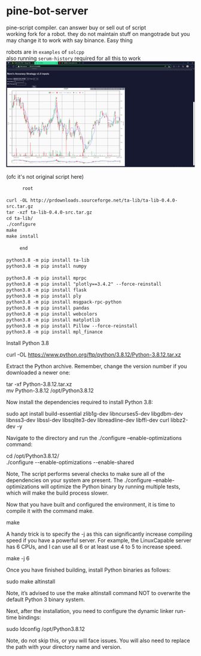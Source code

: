 # pine-bot-server
pine-script compiler. can answer buy or sell out of script  
working fork for a robot. they do not maintain stuff on mangotrade but you may change it to work with say binance. Easy thing
  
  
robots are in `examples` of `solcpp`  
also running `serum-history` required for all this to work
![Screen1](/Untitled.png)  
  
(ofc it's not original script here)
  
```
      root

curl -OL http://prdownloads.sourceforge.net/ta-lib/ta-lib-0.4.0-src.tar.gz
tar -xzf ta-lib-0.4.0-src.tar.gz
cd ta-lib/
./configure
make
make install

     end

python3.8 -m pip install ta-lib
python3.8 -m pip install numpy

python3.8 -m pip install mprpc
python3.8 -m pip install "plotly==3.4.2" --force-reinstall
python3.8 -m pip install flask
python3.8 -m pip install ply
python3.8 -m pip install msgpack-rpc-python
python3.8 -m pip install pandas
python3.8 -m pip install webcolors
python3.8 -m pip install matplotlib
python3.8 -m pip install Pillow --force-reinstall
python3.8 -m pip install mpl_finance
```


Install Python 3.8  

curl -OL https://www.python.org/ftp/python/3.8.12/Python-3.8.12.tar.xz  

Extract the Python archive. Remember, change the version number if you downloaded a newer one:  

tar -xf Python-3.8.12.tar.xz  
mv Python-3.8.12 /opt/Python3.8.12  

Now install the dependencies required to install Python 3.8:  

sudo apt install build-essential zlib1g-dev libncurses5-dev libgdbm-dev libnss3-dev libssl-dev libsqlite3-dev libreadline-dev libffi-dev curl libbz2-dev -y  

Navigate to the directory and run the ./configure –enable-optimizations command:  

cd /opt/Python3.8.12/  
./configure --enable-optimizations --enable-shared  

Note, The script performs several checks to make sure all of the dependencies on your system are present. The ./configure –enable-optimizations will optimize the Python binary by running multiple tests, which will make the build process slower.  

Now that you have built and configured the environment, it is time to compile it with the command make.  
  
make  
  
A handy trick is to specify the -j <number of cpu> as this can significantly increase compiling speed if you have a powerful server. For example, the LinuxCapable server has 6 CPUs, and I can use all 6 or at least use 4 to 5 to increase speed.  
  
make -j 6  

Once you have finished building, install Python binaries as follows:  

sudo make altinstall  

Note, it’s advised to use the make altinstall command NOT to overwrite the default Python 3 binary system.  

Next, after the installation, you need to configure the dynamic linker run-time bindings:  

sudo ldconfig /opt/Python3.8.12  

Note, do not skip this, or you will face issues. You will also need to replace the path with your directory name and version.  

